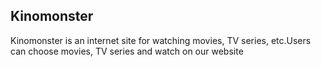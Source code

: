 ## Kinomonster

Kinomonster is an internet site for watching movies, TV series, etc.Users can choose movies, TV series and watch on our website
